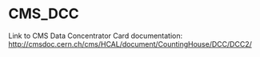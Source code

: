# CMS_DCC
Link to CMS Data Concentrator Card documentation:
http://cmsdoc.cern.ch/cms/HCAL/document/CountingHouse/DCC/DCC2/

